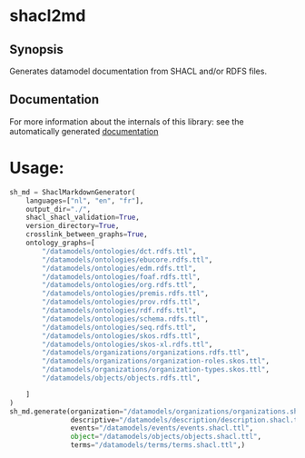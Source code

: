 # shacl2md

## Synopsis
Generates datamodel documentation from SHACL and/or RDFS files.


## Documentation

For more information about the internals of this library: see the automatically generated [documentation](/docs/README.md)
# Usage:

```python
sh_md = ShaclMarkdownGenerator(
    languages=["nl", "en", "fr"],
    output_dir="./",
    shacl_shacl_validation=True,
    version_directory=True,
    crosslink_between_graphs=True,
    ontology_graphs=[
        "/datamodels/ontologies/dct.rdfs.ttl",
        "/datamodels/ontologies/ebucore.rdfs.ttl",
        "/datamodels/ontologies/edm.rdfs.ttl",
        "/datamodels/ontologies/foaf.rdfs.ttl",
        "/datamodels/ontologies/org.rdfs.ttl",
        "/datamodels/ontologies/premis.rdfs.ttl",
        "/datamodels/ontologies/prov.rdfs.ttl",
        "/datamodels/ontologies/rdf.rdfs.ttl",
        "/datamodels/ontologies/schema.rdfs.ttl",
        "/datamodels/ontologies/seq.rdfs.ttl",
        "/datamodels/ontologies/skos.rdfs.ttl",
        "/datamodels/ontologies/skos-xl.rdfs.ttl",
        "/datamodels/organizations/organizations.rdfs.ttl",
        "/datamodels/organizations/organization-roles.skos.ttl",
        "/datamodels/organizations/organization-types.skos.ttl",
        "/datamodels/objects/objects.rdfs.ttl",

    ]
)
sh_md.generate(organization="/datamodels/organizations/organizations.shacl.ttl",
               descriptive="/datamodels/description/description.shacl.ttl",
               events="/datamodels/events/events.shacl.ttl",
               object="/datamodels/objects/objects.shacl.ttl",
               terms="/datamodels/terms/terms.shacl.ttl",)
```
